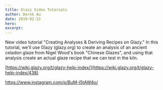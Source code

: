 ```yaml
---
title: Glazy Video Tutorials
author: Derek Au
date: 2019-02-22
hero: 
excerpt: 
---
```


New video tutorial "Creating Analyses & Deriving Recipes on Glazy." In this tutorial, we'll use Glazy (glazy.org) to create an analysis of an ancient celadon glaze from Nigel Wood's book "Chinese Glazes", and using that analysis create an actual glaze recipe that we can test in the kiln.

[https://wiki.glazy.org/t/glazy-help-index/](https://wiki.glazy.org/t/glazy-help-index/438)

https://www.instagram.com/p/BuM-l5tAW4o/
